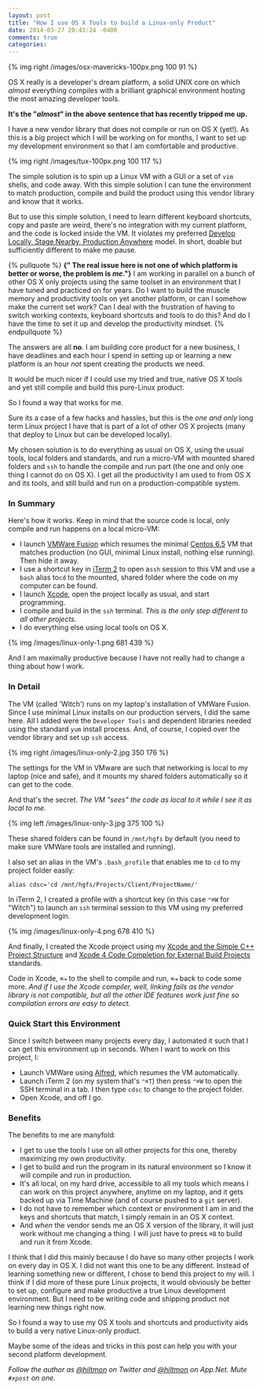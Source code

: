 ```yaml
---
layout: post
title: "How I use OS X Tools to build a Linux-only Product"
date: 2014-03-27 20:43:24 -0400
comments: true
categories: 
---
```


{% img right /images/osx-mavericks-100px.png 100 91 %}

OS X really is a developer's dream platform, a solid UNIX core on which *almost* everything compiles with a brilliant graphical environment hosting the most amazing developer tools.

**It's the "*almost*" in the above sentence that has recently tripped me up.**

I have a new vendor library that does not compile or run on OS X (yet!). As this is a big project which I will be working on for months, I want to set up my development environment so that I am comfortable and productive.

{% img right /images/tux-100px.png 100 117 %}

The simple solution is to spin up a Linux VM with a GUI or a set of `vim` shells, and code away. With this simple solution I can tune the environment to match production, compile and build the product using this vendor library and know that it works.

But to use this simple solution, I need to learn different keyboard shortcuts, copy and paste are weird, there's no integration with my current platform, and the code is locked inside the VM. It violates my preferred [Develop Locally, Stage Nearby, Production Anywhere](https://hiltmon.com/blog/2014/03/15/develop-locally/) model. In short, doable but sufficiently different to make me pause.

{% pullquote %}
**{" The real issue here is not one of which platform is better or worse, the problem is *me*."}** I am working in parallel on a bunch of other OS X only projects using the same toolset in an environment that I have tuned and practiced on for years. Do I want to build the muscle memory and productivity tools on yet another platform, or can I somehow make the current set work? Can I deal with the frustration of having to switch working contexts, keyboard shortcuts and tools to do this? And do I have the time to set it up and develop the productivity mindset.
{% endpullquote %}

The answers are all **no**. I am building core product for a new business, I have deadlines and each hour I spend in setting up or learning a new platform is an hour *not* spent creating the products we need.

It would be much nicer if I could use my tried and true, native OS X tools and yet still compile and build this pure-Linux product.

So I found a way that works for me.

Sure its a case of a few hacks and hassles, but this is the *one and only* long term Linux project I have that is part of a lot of other OS X projects (many that deploy to Linux but can be developed locally).

My chosen solution is to do everything as usual on OS X, using the usual tools, local folders and standards, and run a micro-VM with mounted shared folders and `ssh` to handle the compile and run part (the one and only one thing I cannot do on OS X). I get all the productivity I am used to from OS X and its tools, and still build and run on a production-compatible system.

### In Summary

Here's how it works. Keep in mind that the source code is local, only compile and run happens on a local micro-VM:

* I launch [VMWare Fusion](http://www.vmware.com/products/fusion) which resumes the minimal [Centos 6.5](http://www.centos.org) VM that matches production (no GUI, minimal Linux install, nothing else running). Then hide it away.
* I use a shortcut key in [iTerm 2](https://hiltmon.com/blog/2013/02/13/make-iterm-2-more-mac-like/) to open a`ssh` session to this VM and use a `bash` alias to`cd` to the mounted, shared folder where the code on my computer can be found.
* I launch [Xcode](https://developer.apple.com/xcode/), open the project locally as usual, and start programming.
* I compile and build in the `ssh` terminal. *This is the only step different to all other projects.*
* I do everything else using local tools on OS X.

{% img /images/linux-only-1.png 681 439 %}

And I am maximally productive because I have not really had to change a thing about how I work.

### In Detail

The VM (called 'Witch') runs on my laptop's installation of VMWare Fusion. Since I use minimal Linux installs on our production servers, I did the same here. All I added were the `Developer Tools` and dependent libraries needed using the standard `yum` install process. And, of course, I copied over the vendor library and set up `ssh` access.

{% img right /images/linux-only-2.jpg 350 176 %}

The settings for the VM in VMware are such that networking is local to my laptop (nice and safe), and it mounts my shared folders automatically so it can get to the code. 

And that's the secret. *The VM "sees" the code as local to it while I see it as local to me.* 

{% img left /images/linux-only-3.jpg 375 100 %}

These shared folders can be found in `/mnt/hgfs` by default (you need to make sure VMWare tools are installed and running). 

I also set an alias in the VM's `.bash_profile` that enables me to `cd` to my project folder easily:

	alias cdsc='cd /mnt/hgfs/Projects/Client/ProjectName/'
	
In iTerm 2, I created a profile with a shortcut key (in this case `⌃⌘W` for "Witch") to launch an `ssh` terminal session to this VM using my preferred development login.

{% img /images/linux-only-4.png 678 410 %}

And finally, I created the Xcode project using my [Xcode and the Simple C++ Project Structure](https://hiltmon.com/blog/2013/07/05/xcode-and-the-simple-c-plus-plus-project-structure/) and [Xcode 4 Code Completion for External Build Projects](https://hiltmon.com/blog/2013/07/07/xcode-4-code-completion-for-external-build-projects/) standards.

Code in Xcode, `⌘⇥` to the shell to compile and run, `⌘⇥` back to code some more. *And if I use the Xcode compiler, well, linking fails as the vendor library is not compatible, but all the other IDE features work just fine so compilation errors are easy to detect.*

### Quick Start this Environment

Since I switch between many projects every day, I automated it such that I can get this environment up in seconds. When I want to work on this project, I:

* Launch VMWare using [Alfred](http://www.alfredapp.com), which resumes the VM automatically.
* Launch iTerm 2 (on my system that's `⌃⌘T`) then press `⌃⌘W` to open the SSH terminal in a tab. I then type `cdsc` to change to the project folder.
* Open Xcode, and off I go.

### Benefits

The benefits to me are manyfold:

* I get to use the tools I use on all other projects for this one, thereby maximizing my own productivity.
* I get to build and run the program in its natural environment so I know it will compile and run in production.
* It's all local, on my hard drive, accessible to all my tools which means I can work on this project anywhere, anytime on my laptop, and it gets backed up via Time Machine (and of course pushed to a `git` server).
* I do not have to remember which context or environment I am in and the keys and shortcuts that match, I simply remain in an OS X context.
* And *when* the vendor sends me an OS X version of the library, it will just work without me changing a thing. I will just have to press `⌘B` to build and run it from Xcode.

I think that I did this mainly because I do have so many other projects I work on every day in OS X. I did not want this one to be any different. Instead of learning something new or different, I chose to bend this project to my will. I think if I did more of these pure Linux projects, it would obviously be better to set up, configure and make productive a true Linux development environment. But I need to be writing code and shipping product not learning new things right now.

So I found a way to use my OS X tools and shortcuts and productivity aids to build a very native Linux-only product.

Maybe some of the ideas and tricks in this post can help you with your second platform development.

*Follow the author as [@hiltmon](http://twitter.com/hiltmon) on Twitter and [@hiltmon](http://alpha.app.net/hiltmon) on App.Net. Mute `#xpost` on one.*